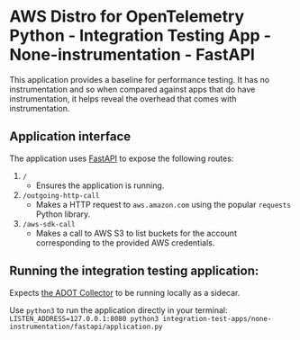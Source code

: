 # AWS Distro for OpenTelemetry Python - Integration Testing App - None-instrumentation - FastAPI

This application provides a baseline for performance testing. It has no instrumentation and so when compared against apps that do have instrumentation, it helps reveal the overhead that comes with instrumentation.

## Application interface

The application uses [FastAPI](https://fastapi.tiangolo.com/) to expose the following routes:
1. `/`
    - Ensures the application is running.
2. `/outgoing-http-call`
    - Makes a HTTP request to `aws.amazon.com` using the popular `requests` Python library.
3. `/aws-sdk-call`
    - Makes a call to AWS S3 to list buckets for the account corresponding to the provided AWS credentials.

## Running the integration testing application:

Expects [the ADOT Collector](https://aws-otel.github.io/docs/getting-started/collector) to be running locally as a sidecar.

Use `python3` to run the application directly in your terminal: `LISTEN_ADDRESS=127.0.0.1:8080 python3 integration-test-apps/none-instrumentation/fastapi/application.py`
